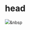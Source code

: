 <h1>head</h1>


<img src="https://img.shields.io/badge/JavaScript-#F7DF1E?style=flat-square&logo=simpleicons에서_아이콘이름&logoColor=white"/></a>&nbsp
